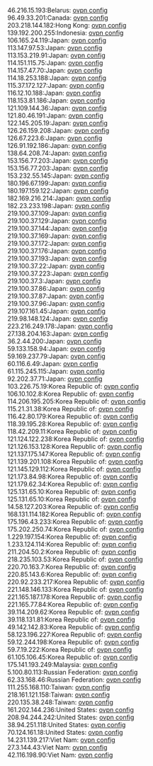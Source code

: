 46.216.15.193:Belarus: [ovpn config](vpn/46_216_15_193.ovpn)  
96.49.33.201:Canada: [ovpn config](vpn/96_49_33_201.ovpn)  
203.218.144.182:Hong Kong: [ovpn config](vpn/203_218_144_182.ovpn)  
139.192.200.255:Indonesia: [ovpn config](vpn/139_192_200_255.ovpn)  
106.165.24.119:Japan: [ovpn config](vpn/106_165_24_119.ovpn)  
113.147.97.53:Japan: [ovpn config](vpn/113_147_97_53.ovpn)  
113.153.219.91:Japan: [ovpn config](vpn/113_153_219_91.ovpn)  
114.151.115.75:Japan: [ovpn config](vpn/114_151_115_75.ovpn)  
114.157.47.70:Japan: [ovpn config](vpn/114_157_47_70.ovpn)  
114.18.253.188:Japan: [ovpn config](vpn/114_18_253_188.ovpn)  
115.37.172.127:Japan: [ovpn config](vpn/115_37_172_127.ovpn)  
116.12.10.188:Japan: [ovpn config](vpn/116_12_10_188.ovpn)  
118.153.81.186:Japan: [ovpn config](vpn/118_153_81_186.ovpn)  
121.109.144.36:Japan: [ovpn config](vpn/121_109_144_36.ovpn)  
121.80.46.191:Japan: [ovpn config](vpn/121_80_46_191.ovpn)  
122.145.205.19:Japan: [ovpn config](vpn/122_145_205_19.ovpn)  
126.26.159.208:Japan: [ovpn config](vpn/126_26_159_208.ovpn)  
126.67.223.6:Japan: [ovpn config](vpn/126_67_223_6.ovpn)  
126.91.192.186:Japan: [ovpn config](vpn/126_91_192_186.ovpn)  
138.64.208.74:Japan: [ovpn config](vpn/138_64_208_74.ovpn)  
153.156.77.203:Japan: [ovpn config](vpn/153_156_77_203.ovpn)  
153.156.77.203:Japan: [ovpn config](vpn/153_156_77_203.ovpn)  
153.232.55.145:Japan: [ovpn config](vpn/153_232_55_145.ovpn)  
180.196.67.199:Japan: [ovpn config](vpn/180_196_67_199.ovpn)  
180.197.159.122:Japan: [ovpn config](vpn/180_197_159_122.ovpn)  
182.169.216.214:Japan: [ovpn config](vpn/182_169_216_214.ovpn)  
182.23.233.198:Japan: [ovpn config](vpn/182_23_233_198.ovpn)  
219.100.37.109:Japan: [ovpn config](vpn/219_100_37_109.ovpn)  
219.100.37.129:Japan: [ovpn config](vpn/219_100_37_129.ovpn)  
219.100.37.144:Japan: [ovpn config](vpn/219_100_37_144.ovpn)  
219.100.37.169:Japan: [ovpn config](vpn/219_100_37_169.ovpn)  
219.100.37.172:Japan: [ovpn config](vpn/219_100_37_172.ovpn)  
219.100.37.176:Japan: [ovpn config](vpn/219_100_37_176.ovpn)  
219.100.37.193:Japan: [ovpn config](vpn/219_100_37_193.ovpn)  
219.100.37.22:Japan: [ovpn config](vpn/219_100_37_22.ovpn)  
219.100.37.223:Japan: [ovpn config](vpn/219_100_37_223.ovpn)  
219.100.37.3:Japan: [ovpn config](vpn/219_100_37_3.ovpn)  
219.100.37.86:Japan: [ovpn config](vpn/219_100_37_86.ovpn)  
219.100.37.87:Japan: [ovpn config](vpn/219_100_37_87.ovpn)  
219.100.37.96:Japan: [ovpn config](vpn/219_100_37_96.ovpn)  
219.107.161.45:Japan: [ovpn config](vpn/219_107_161_45.ovpn)  
219.98.148.124:Japan: [ovpn config](vpn/219_98_148_124.ovpn)  
223.216.249.178:Japan: [ovpn config](vpn/223_216_249_178.ovpn)  
27.138.204.163:Japan: [ovpn config](vpn/27_138_204_163.ovpn)  
36.2.44.200:Japan: [ovpn config](vpn/36_2_44_200.ovpn)  
59.133.158.94:Japan: [ovpn config](vpn/59_133_158_94.ovpn)  
59.169.237.79:Japan: [ovpn config](vpn/59_169_237_79.ovpn)  
60.116.6.49:Japan: [ovpn config](vpn/60_116_6_49.ovpn)  
61.115.245.115:Japan: [ovpn config](vpn/61_115_245_115.ovpn)  
92.202.37.71:Japan: [ovpn config](vpn/92_202_37_71.ovpn)  
103.226.75.19:Korea Republic of: [ovpn config](vpn/103_226_75_19.ovpn)  
106.10.102.8:Korea Republic of: [ovpn config](vpn/106_10_102_8.ovpn)  
114.206.195.205:Korea Republic of: [ovpn config](vpn/114_206_195_205.ovpn)  
115.21.31.38:Korea Republic of: [ovpn config](vpn/115_21_31_38.ovpn)  
116.42.80.179:Korea Republic of: [ovpn config](vpn/116_42_80_179.ovpn)  
118.39.195.28:Korea Republic of: [ovpn config](vpn/118_39_195_28.ovpn)  
118.42.209.11:Korea Republic of: [ovpn config](vpn/118_42_209_11.ovpn)  
121.124.122.238:Korea Republic of: [ovpn config](vpn/121_124_122_238.ovpn)  
121.126.153.128:Korea Republic of: [ovpn config](vpn/121_126_153_128.ovpn)  
121.137.175.147:Korea Republic of: [ovpn config](vpn/121_137_175_147.ovpn)  
121.139.201.108:Korea Republic of: [ovpn config](vpn/121_139_201_108.ovpn)  
121.145.129.112:Korea Republic of: [ovpn config](vpn/121_145_129_112.ovpn)  
121.173.84.98:Korea Republic of: [ovpn config](vpn/121_173_84_98.ovpn)  
121.179.62.34:Korea Republic of: [ovpn config](vpn/121_179_62_34.ovpn)  
125.131.65.10:Korea Republic of: [ovpn config](vpn/125_131_65_10.ovpn)  
125.131.65.10:Korea Republic of: [ovpn config](vpn/125_131_65_10.ovpn)  
14.58.127.203:Korea Republic of: [ovpn config](vpn/14_58_127_203.ovpn)  
168.131.114.182:Korea Republic of: [ovpn config](vpn/168_131_114_182.ovpn)  
175.196.43.233:Korea Republic of: [ovpn config](vpn/175_196_43_233.ovpn)  
175.202.250.74:Korea Republic of: [ovpn config](vpn/175_202_250_74.ovpn)  
1.229.197.154:Korea Republic of: [ovpn config](vpn/1_229_197_154.ovpn)  
1.233.124.114:Korea Republic of: [ovpn config](vpn/1_233_124_114.ovpn)  
211.204.50.2:Korea Republic of: [ovpn config](vpn/211_204_50_2.ovpn)  
218.235.103.53:Korea Republic of: [ovpn config](vpn/218_235_103_53.ovpn)  
220.70.163.7:Korea Republic of: [ovpn config](vpn/220_70_163_7.ovpn)  
220.85.143.6:Korea Republic of: [ovpn config](vpn/220_85_143_6.ovpn)  
220.92.233.217:Korea Republic of: [ovpn config](vpn/220_92_233_217.ovpn)  
221.148.146.133:Korea Republic of: [ovpn config](vpn/221_148_146_133.ovpn)  
221.165.187.178:Korea Republic of: [ovpn config](vpn/221_165_187_178.ovpn)  
221.165.77.84:Korea Republic of: [ovpn config](vpn/221_165_77_84.ovpn)  
39.114.209.62:Korea Republic of: [ovpn config](vpn/39_114_209_62.ovpn)  
39.118.131.81:Korea Republic of: [ovpn config](vpn/39_118_131_81.ovpn)  
49.142.142.83:Korea Republic of: [ovpn config](vpn/49_142_142_83.ovpn)  
58.123.196.227:Korea Republic of: [ovpn config](vpn/58_123_196_227.ovpn)  
59.12.244.198:Korea Republic of: [ovpn config](vpn/59_12_244_198.ovpn)  
59.7.19.222:Korea Republic of: [ovpn config](vpn/59_7_19_222.ovpn)  
61.105.106.45:Korea Republic of: [ovpn config](vpn/61_105_106_45.ovpn)  
175.141.193.249:Malaysia: [ovpn config](vpn/175_141_193_249.ovpn)  
5.100.80.113:Russian Federation: [ovpn config](vpn/5_100_80_113.ovpn)  
62.33.168.46:Russian Federation: [ovpn config](vpn/62_33_168_46.ovpn)  
111.255.168.110:Taiwan: [ovpn config](vpn/111_255_168_110.ovpn)  
218.161.121.158:Taiwan: [ovpn config](vpn/218_161_121_158.ovpn)  
220.135.38.248:Taiwan: [ovpn config](vpn/220_135_38_248.ovpn)  
161.202.144.236:United States: [ovpn config](vpn/161_202_144_236.ovpn)  
208.94.244.242:United States: [ovpn config](vpn/208_94_244_242.ovpn)  
38.94.251.118:United States: [ovpn config](vpn/38_94_251_118.ovpn)  
70.124.161.18:United States: [ovpn config](vpn/70_124_161_18.ovpn)  
14.231.139.217:Viet Nam: [ovpn config](vpn/14_231_139_217.ovpn)  
27.3.144.43:Viet Nam: [ovpn config](vpn/27_3_144_43.ovpn)  
42.116.198.90:Viet Nam: [ovpn config](vpn/42_116_198_90.ovpn)  
